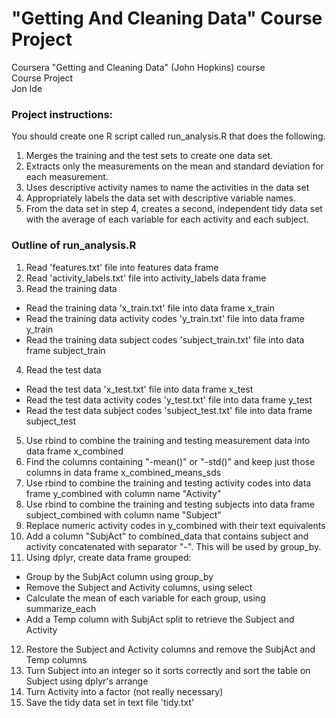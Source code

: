 # "Getting And Cleaning Data" Course Project

Coursera "Getting and Cleaning Data" (John Hopkins) course  
Course Project  
Jon Ide

### Project instructions:
You should create one R script called run_analysis.R that does the following.  
1. Merges the training and the test sets to create one data set.  
2. Extracts only the measurements on the mean and standard deviation for each measurement.   
3. Uses descriptive activity names to name the activities in the data set  
4. Appropriately labels the data set with descriptive variable names.   
5. From the data set in step 4, creates a second, independent tidy data set with the average of each variable for each activity and each subject.  
 
### Outline of run_analysis.R
1. Read 'features.txt' file into features data frame  
2. Read 'activity_labels.txt' file into activity_labels data frame  
3. Read the training data  
  * Read the training data 'x_train.txt' file into data frame x_train   
  * Read the training data activity codes 'y_train.txt' file into data frame y_train   
  * Read the training data subject codes 'subject_train.txt' file into data frame subject_train  
4. Read the test data
  * Read the test data 'x_test.txt' file into data frame x_test   
  * Read the test data activity codes 'y_test.txt' file into data frame y_test   
  * Read the test data subject codes 'subject_test.txt' file into data frame subject_test  
5. Use rbind to combine the training and testing measurement data into data frame x_combined  
6. Find the columns containing "-mean()" or "-std()" and keep just those columns in data frame x_combined_means_sds  
7. Use rbind to combine the training and testing activity codes into data frame y_combined with column name "Activity"  
8. Use rbind to combine the training and testing subjects into data frame subject_combined with column name "Subject"  
9. Replace numeric activity codes in y_combined with their text equivalents
10. Add a column "SubjAct" to combined_data that contains subject and activity concatenated with separator "-". This will be used by group_by.  
11. Using dplyr, create data frame grouped:
  * Group by the SubjAct column using group_by  
  * Remove the Subject and Activity columns, using select  
  * Calculate the mean of each variable for each group, using summarize_each  
  * Add a Temp column with SubjAct split to retrieve the Subject and Activity  
12. Restore the Subject and Activity columns and remove the SubjAct and Temp columns  
13. Turn Subject into an integer so it sorts correctly and sort the table on Subject using dplyr's arrange
14. Turn Activity into a factor (not really necessary)
15. Save the tidy data set in text file 'tidy.txt'
